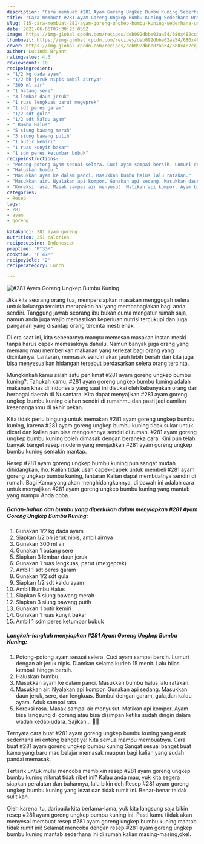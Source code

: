 ```yaml
---
description: "Cara membuat #281 Ayam Goreng Ungkep Bumbu Kuning Sederhana Untuk Jualan"
title: "Cara membuat #281 Ayam Goreng Ungkep Bumbu Kuning Sederhana Untuk Jualan"
slug: 715-cara-membuat-281-ayam-goreng-ungkep-bumbu-kuning-sederhana-untuk-jualan
date: 2021-06-06T07:30:23.055Z
image: https://img-global.cpcdn.com/recipes/deb092dbbe02aa54/680x482cq70/281-ayam-goreng-ungkep-bumbu-kuning-foto-resep-utama.jpg
thumbnail: https://img-global.cpcdn.com/recipes/deb092dbbe02aa54/680x482cq70/281-ayam-goreng-ungkep-bumbu-kuning-foto-resep-utama.jpg
cover: https://img-global.cpcdn.com/recipes/deb092dbbe02aa54/680x482cq70/281-ayam-goreng-ungkep-bumbu-kuning-foto-resep-utama.jpg
author: Lucinda Bryant
ratingvalue: 4.3
reviewcount: 10
recipeingredient:
- "1/2 kg dada ayam"
- "1/2 bh jeruk nipis ambil airnya"
- "300 ml air"
- "1 batang sere"
- "3 lembar daun jeruk"
- "1 ruas lengkuas parut megeprek"
- "1 sdt peres garam"
- "1/2 sdt gula"
- "1/2 sdt kaldu ayam"
- " Bumbu Halus"
- "5 siung bawang merah"
- "3 siung bawang putih"
- "1 butir kemiri"
- "1 ruas kunyit bakar"
- "1 sdm peres ketumbar bubuk"
recipeinstructions:
- "Potong-potong ayam sesuai selera. Cuci ayam sampai bersih. Lumuri dengan air jeruk nipis. Diamkan selama kurleb 15 menit. Lalu bilas kembali hingga bersih."
- "Haluskan bumbu."
- "Masukkan ayam ke dalam panci. Masukkan bumbu halus lalu ratakan."
- "Masukkan air. Nyalakan api kompor. Gunakan api sedang. Masukkan daun jeruk, sere, dan lengkuas. Bumbui dengan garam, gula,dan kaldu ayam. Aduk sampai rata."
- "Koreksi rasa. Masak sampai air menyusut. Matikan api kompor. Ayam bisa langsung di goreng atau bisa disimpan ketika sudah dingin dalam wadah kedap udara. Sajikan... 👩‍🍳"
categories:
- Resep
tags:
- 281
- ayam
- goreng

katakunci: 281 ayam goreng 
nutrition: 251 calories
recipecuisine: Indonesian
preptime: "PT33M"
cooktime: "PT47M"
recipeyield: "2"
recipecategory: Lunch

---
```



![#281 Ayam Goreng Ungkep Bumbu Kuning](https://img-global.cpcdn.com/recipes/deb092dbbe02aa54/680x482cq70/281-ayam-goreng-ungkep-bumbu-kuning-foto-resep-utama.jpg)

Jika kita seorang orang tua, mempersiapkan masakan menggugah selera untuk keluarga tercinta merupakan hal yang membahagiakan bagi anda sendiri. Tanggung jawab seorang ibu bukan cuma mengatur rumah saja, namun anda juga wajib memastikan keperluan nutrisi tercukupi dan juga panganan yang disantap orang tercinta mesti enak.

Di era  saat ini, kita sebenarnya mampu memesan masakan instan meski tanpa harus capek memasaknya dahulu. Namun banyak juga orang yang memang mau memberikan makanan yang terlezat bagi orang yang dicintainya. Lantaran, memasak sendiri akan jauh lebih bersih dan kita juga bisa menyesuaikan hidangan tersebut berdasarkan selera orang tercinta. 



Mungkinkah kamu salah satu penikmat #281 ayam goreng ungkep bumbu kuning?. Tahukah kamu, #281 ayam goreng ungkep bumbu kuning adalah makanan khas di Indonesia yang saat ini disukai oleh kebanyakan orang dari berbagai daerah di Nusantara. Kita dapat menyajikan #281 ayam goreng ungkep bumbu kuning olahan sendiri di rumahmu dan pasti jadi camilan kesenanganmu di akhir pekan.

Kita tidak perlu bingung untuk memakan #281 ayam goreng ungkep bumbu kuning, karena #281 ayam goreng ungkep bumbu kuning tidak sukar untuk dicari dan kalian pun bisa mengolahnya sendiri di rumah. #281 ayam goreng ungkep bumbu kuning boleh dimasak dengan beraneka cara. Kini pun telah banyak banget resep modern yang menjadikan #281 ayam goreng ungkep bumbu kuning semakin mantap.

Resep #281 ayam goreng ungkep bumbu kuning pun sangat mudah dihidangkan, lho. Kalian tidak usah capek-capek untuk membeli #281 ayam goreng ungkep bumbu kuning, lantaran Kalian dapat membuatnya sendiri di rumah. Bagi Kamu yang akan menghidangkannya, di bawah ini adalah cara untuk menyajikan #281 ayam goreng ungkep bumbu kuning yang mantab yang mampu Anda coba.

<!--inarticleads1-->

##### Bahan-bahan dan bumbu yang diperlukan dalam menyiapkan #281 Ayam Goreng Ungkep Bumbu Kuning:

1. Gunakan 1/2 kg dada ayam
1. Siapkan 1/2 bh jeruk nipis, ambil airnya
1. Gunakan 300 ml air
1. Gunakan 1 batang sere
1. Siapkan 3 lembar daun jeruk
1. Gunakan 1 ruas lengkuas, parut (me:geprek)
1. Ambil 1 sdt peres garam
1. Gunakan 1/2 sdt gula
1. Siapkan 1/2 sdt kaldu ayam
1. Ambil  Bumbu Halus
1. Siapkan 5 siung bawang merah
1. Siapkan 3 siung bawang putih
1. Gunakan 1 butir kemiri
1. Gunakan 1 ruas kunyit bakar
1. Ambil 1 sdm peres ketumbar bubuk




<!--inarticleads2-->

##### Langkah-langkah menyiapkan #281 Ayam Goreng Ungkep Bumbu Kuning:

1. Potong-potong ayam sesuai selera. Cuci ayam sampai bersih. Lumuri dengan air jeruk nipis. Diamkan selama kurleb 15 menit. Lalu bilas kembali hingga bersih.
1. Haluskan bumbu.
1. Masukkan ayam ke dalam panci. Masukkan bumbu halus lalu ratakan.
1. Masukkan air. Nyalakan api kompor. Gunakan api sedang. Masukkan daun jeruk, sere, dan lengkuas. Bumbui dengan garam, gula,dan kaldu ayam. Aduk sampai rata.
1. Koreksi rasa. Masak sampai air menyusut. Matikan api kompor. Ayam bisa langsung di goreng atau bisa disimpan ketika sudah dingin dalam wadah kedap udara. Sajikan... 👩‍🍳




Ternyata cara buat #281 ayam goreng ungkep bumbu kuning yang enak sederhana ini enteng banget ya! Kita semua mampu membuatnya. Cara buat #281 ayam goreng ungkep bumbu kuning Sangat sesuai banget buat kamu yang baru mau belajar memasak maupun bagi kalian yang sudah pandai memasak.

Tertarik untuk mulai mencoba membikin resep #281 ayam goreng ungkep bumbu kuning nikmat tidak ribet ini? Kalau anda mau, yuk kita segera siapkan peralatan dan bahannya, lalu bikin deh Resep #281 ayam goreng ungkep bumbu kuning yang lezat dan tidak rumit ini. Benar-benar taidak sulit kan. 

Oleh karena itu, daripada kita berlama-lama, yuk kita langsung saja bikin resep #281 ayam goreng ungkep bumbu kuning ini. Pasti kamu tiidak akan menyesal membuat resep #281 ayam goreng ungkep bumbu kuning mantab tidak rumit ini! Selamat mencoba dengan resep #281 ayam goreng ungkep bumbu kuning mantab sederhana ini di rumah kalian masing-masing,oke!.

